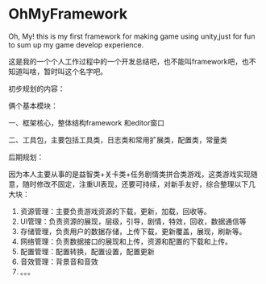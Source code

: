 # OhMyFramework

Oh, My! this is my first framework for making game using unity,just for fun to sum up my game develop experience.

这是我的一个个人工作过程中的一个开发总结吧，也不能叫framework吧，也不知道叫啥，暂时叫这个名字吧。

初步规划的内容：

俩个基本模块：

一、框架核心，整体结构framework 和editor窗口

二、工具包，主要包括工具类，日志类和常用扩展类，配置类，常量类

后期规划：

因为本人主要从事的是益智类+关卡类+任务剧情类拼合类游戏，这类游戏实现随意，随时修改不固定，注重UI表现，还要可持续，对新手友好，综合整理以下几大块：

1. 资源管理：主要负责游戏资源的下载，更新，加载，回收等。
2. UI管理：负责资源的展现，层级，引导，剧情，特效，回收，数据通信等
3. 存储管理，负责用户的数据存储，上传下载，更新覆盖，展现，刷新等。
4. 网络管理：负责数据接口的展现和上传，资源和配置的下载和上传。
5. 配置管理：配置转换，配置设置，配置更新
6. 音效管理：背景音和音效
7. 。。。
